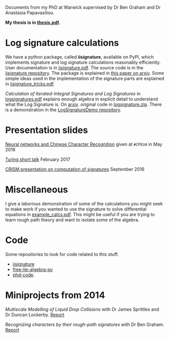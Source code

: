 Documents from my PhD at Warwick supervised by Dr Ben Graham and Dr Anastasia Papavasiliou.

**My thesis is in [thesis.pdf](thesis.pdf).**

# Log signature calculations

We have a python package, called **iisignature**, available on PyPI, which implements signature and log signature calculations reasonably efficiently. User documentation is in [iisignature.pdf](iisignature.pdf). The source code is in the [iisignature repository](http://github.com/bottler/iisignature). The package is explained in [this paper on arxiv](https://arxiv.org/abs/1802.08252). Some simple ideas used in the implementation of the signature parts are explained in [iisignature_tricks.pdf](iisignature_tricks.pdf).

*Calculation of Iterated-Integral Signatures and Log Signatures* in [logsignatures.pdf](logsignatures.pdf) explains enough algebra in explicit detail to understand what the Log Signature is. On [arxiv](https://arxiv.org/abs/1712.02757). original code in [logsignature.zip](logsignature.zip). There is a demonstration in the [LogSignatureDemo repository](https://github.com/bottler/LogSignatureDemo). 

# Presentation slides

[Neural networks and Chinese Character Recognition](2016_cpeu4_may_neuralnets_chinese.pdf) given at ``#CPEU4`` in May 2016 

[Turing short talk](2017_turingshorttalk_reizenstein.pdf) February 2017

[CRISM presentation on computation of signatures](2016_crism_sep_computation_of_signatures.pdf) September 2016

# Miscellaneous

I give a laborious demonstration of some of the calculations you might seek to make work if you wanted to use the signature to solve differential equations in [example_calcs.pdf](example_calcs.pdf). This might be useful if you are trying to learn rough path theory and want to isolate some of the algebra.

# Code

Some repositories to look for code related to this stuff.

* [iisignature](http://github.com/bottler/iisignature)
* [free-lie-algebra-py](http://github.com/bottler/free-lie-algebra-py)
* [phd-code](http://github.com/bottler/phd-code).

# Miniprojects from 2014

*Multiscale Modelling of Liquid Drop Collisions* with Dr James Sprittles and Dr Duncan Lockerby. [Report](drops.pdf)

*Recognizing characters by their rough-path signatures*
with Dr Ben Graham. [Report](handwriting.pdf)
